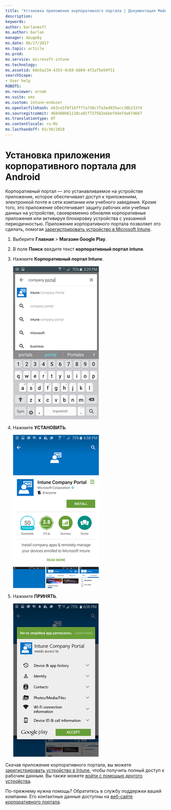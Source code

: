 ```yaml
---
title: "Установка приложения корпоративного портала | Документация Майкрософт"
description: 
keywords: 
author: barlanmsft
ms.author: barlan
manager: dougeby
ms.date: 06/27/2017
ms.topic: article
ms.prod: 
ms.service: microsoft-intune
ms.technology: 
ms.assetid: 68e5a234-4353-4cb9-b869-4f2af5e59f31
searchScope:
- User help
ROBOTS: 
ms.reviewer: arnab
ms.suite: ems
ms.custom: intune-enduser
ms.openlocfilehash: e63ce5f8f16fff7a758c7fa3ed935acc38b2337d
ms.sourcegitcommit: 468480b61110ca81f737582ebbefd4efda6fd667
ms.translationtype: HT
ms.contentlocale: ru-RU
ms.lasthandoff: 01/30/2018
---
```

# <a name="install-the-company-portal-app-for-android"></a>Установка приложения корпоративного портала для Android

Корпоративный портал — это устанавливаемое на устройстве приложение, которое обеспечивает доступ к приложениям, электронной почте и сети компании или учебного заведения. Кроме того, это приложение обеспечивает защиту рабочих или учебных данных на устройстве, своевременно обновляя корпоративные приложения или активируя блокировку устройства с указанной периодичностью. Приложение корпоративного портала позволяет это сделать, помогая [зарегистрировать устройство в Microsoft Intune](what-happens-if-you-install-the-company-portal-app-and-enroll-your-device-in-intune-android.md).

1.  Выберите **Главная** > **Магазин Google Play**.

2.  В поле **Поиск** введите текст **корпоративный портал intune**.

3.  Нажмите **Корпоративный портал Intune**.

    ![android-search-company-portal](./media/and-cpinstall-1-search-cp.png)

4.  Нажмите **УСТАНОВИТЬ**.

    ![android-install-company-portal](./media/and-cpinstall-2-install.png)

5.  Нажмите **ПРИНЯТЬ**.

    ![android-accept-company-portal-terms](./media/and-cpinstall-3-cp-accept.png)

Скачав приложение корпоративного портала, вы можете [зарегистрировать устройство в Intune](enroll-your-device-in-Intune-android.md), чтобы получить полный доступ к рабочим данным. Вы также можете [войти с помощью другого устройства](https://docs.microsoft.com/intune-user-help/sign-in-to-the-company-portal#signing-in-from-another-device).

По-прежнему нужна помощь? Обратитесь в службу поддержки вашей компании. Его контактные данные доступны на [веб-сайте корпоративного портала](https://portal.manage.microsoft.com#HelpDeskDialog).
